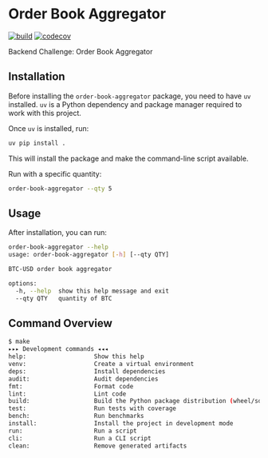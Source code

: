 # Order Book Aggregator

[![build](https://github.com/arttet/order-book-aggregator/actions/workflows/build.yml/badge.svg)](https://github.com/arttet/order-book-aggregator/actions/workflows/build.yml)
[![codecov](https://codecov.io/gh/arttet/order-book-aggregator/graph/badge.svg?token=OMRV68FALD)](https://codecov.io/gh/arttet/order-book-aggregator)

Backend Challenge: Order Book Aggregator

## Installation

Before installing the `order-book-aggregator` package, you need to have `uv` installed.
`uv` is a Python dependency and package manager required to work with this project.

Once `uv` is installed, run:

```sh
uv pip install .
```

This will install the package and make the command-line script available.

Run with a specific quantity:

```sh
order-book-aggregator --qty 5
```

## Usage

After installation, you can run:

```sh
order-book-aggregator --help
usage: order-book-aggregator [-h] [--qty QTY]

BTC-USD order book aggregator

options:
  -h, --help  show this help message and exit
  --qty QTY   quantity of BTC
```

## Command Overview

```sh
$ make
▸▸▸ Development commands ◂◂◂
help:                   Show this help
venv:                   Create a virtual environment
deps:                   Install dependencies
audit:                  Audit dependencies
fmt:                    Format code
lint:                   Lint code
build:                  Build the Python package distribution (wheel/sdist)
test:                   Run tests with coverage
bench:                  Run benchmarks
install:                Install the project in development mode
run:                    Run a script
cli:                    Run a CLI script
clean:                  Remove generated artifacts
```
